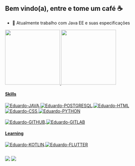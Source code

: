 ## Bem vindo(a), entre e tome um café ☕

- 🔭 Atualmente trabalho com Java EE e suas especificações

 <div>
  <a href="https://github.com/EduardoMaxwell">
  <img height="180em" src="https://github-readme-stats.vercel.app/api?username=EduardoMaxwell&show_icons=true&theme=algolia&include_all_commits=true&count_private=true"/>
  <img height="180em" src="https://github-readme-stats.vercel.app/api/top-langs/?username=EduardoMaxwell&layout=compact&langs_count=7&theme=algolia"/>
</div>

 #### Skills
<div style="display: inline_block">
  <img align="center" alt="Eduardo-JAVA" src='https://img.shields.io/badge/Java-ED8B00?style=for-the-badge&logo=java&logoColor=white'>
  <img align="center" alt="Eduardo-POSTGRESQL" src='https://img.shields.io/badge/PostgreSQL-316192?style=for-the-badge&logo=postgresql&logoColor=white'>
  <img align="center" alt="Eduardo-HTML" src="https://img.shields.io/badge/HTML5-E34F26?style=for-the-badge&logo=html5&logoColor=white">
  <img align="center" alt="Eduardo-CSS" src="https://img.shields.io/badge/CSS3-1572B6?style=for-the-badge&logo=css3&logoColor=white">
 
  <img align="center" alt="Eduardo-PYTHON" src='https://img.shields.io/badge/Python-3776AB?style=for-the-badge&logo=python&logoColor=white'>
</div>
 <br/>
<div style="display: inline_block">
   <img align="center" alt="Eduardo-GITHUB" src='https://img.shields.io/badge/GitHub-100000?style=for-the-badge&logo=github&logoColor=white'>
   <img align="center" alt="Eduardo-GITLAB" src='https://img.shields.io/badge/GitLab-330F63?style=for-the-badge&logo=gitlab&logoColor=white'>
</div>
  
 #### Learning
 <img align="center" alt="Eduardo-KOTLIN" src='https://img.shields.io/badge/Kotlin-0095D5?&style=for-the-badge&logo=kotlin&logoColor=white'>
 <img align="center" alt="Eduardo-FLUTTER" src='https://img.shields.io/badge/Flutter-02569B?style=for-the-badge&logo=flutter&logoColor=white'>
 
##
 
<div> 
  <a href="https://www.linkedin.com/in/eduardo-maxwell/" target="_blank"><img src="https://img.shields.io/badge/-LinkedIn-%230077B5?style=for-the-badge&logo=linkedin&logoColor=white" target="_blank"></a>
  <a href = "mailto:eduardomaxwell2011@gmail.com"><img src="https://img.shields.io/badge/Gmail-D14836?style=for-the-badge&logo=gmail&logoColor=white" target="_blank"></a>

</div>


